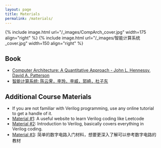 ```yaml
---
layout: page
title: Materials
permalink: /materials/
---
```


{% include image.html url="/_images/CompArch_cover.jpg" width=175 align="right" %}
{% include image.html url="/_images/智能计算系统_cover.jpg" width=150 align="right" %}

## Book

* [Computer Architecture: A Quantitative Approach - John L. Hennessy, David A. Patterson](https://acs.pub.ro/~cpop/SMPA/Computer%20Architecture%20A%20Quantitative%20Approach%20(5th%20edition).pdf)
* [智能计算系统: 陈云霁，李玲，李威，郭崎，杜子东](https://book.douban.com/subject/34988786/)

## Additional Course Materials

* If you are not familiar with Verilog programming, use any online tutorial to get a handle of it.
* [Material #1](https://hdlbits.01xz.net/wiki/Main_Page): A useful website to learn Verilog coding like Leetcode
* [Material #2](https://www.chipverify.com/verilog/verilog-introduction): Introduction to Verilog, basically covers everything in Verilog coding.
* [Material #3](https://blog.csdn.net/m0_46235100/article/details/125449003): 简单的数字电路入门材料，想要更深入了解可以参考数字电路的教材


